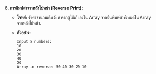 6.  **การพิมพ์ค่าจากหลังไปหน้า (Reverse Print):**
    
    -   **โจทย์:** รับค่าจำนวนเต็ม 5 ค่าจากผู้ใช้เก็บลงใน Array จากนั้นพิมพ์ค่าทั้งหมดใน Array จากหลังไปหน้า.
        
    -   **ตัวอย่าง:**
        
        ```
        Input 5 numbers:
        10
        20
        30
        40
        50
        Array in reverse: 50 40 30 20 10
        
        ```